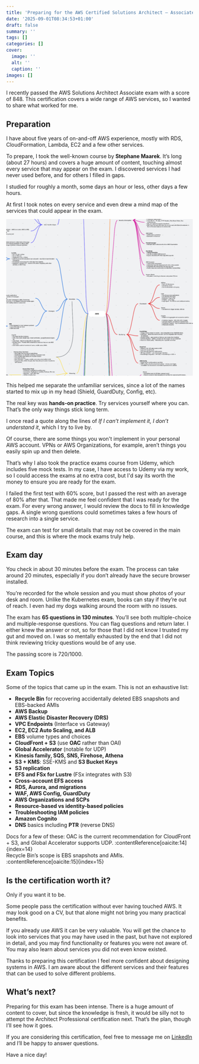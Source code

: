```yaml
---
title: 'Preparing for the AWS Certified Solutions Architect – Associate Exam'
date: '2025-09-01T08:34:53+01:00'
draft: false 
summary: ''
tags: []
categories: []
cover:
  image: ''
  alt: ''
  caption: ''
images: []
---
```


I recently passed the AWS Solutions Architect Associate exam with a score of 848. This certification covers a wide range of AWS services, so I wanted to share what worked for me.

## Preparation

I have about five years of on-and-off AWS experience, mostly with RDS, CloudFormation, Lambda, EC2 and a few other services.

To prepare, I took the well-known course by **Stephane Maarek**. It’s long (about 27 hours) and covers a huge amount of content, touching almost every service that may appear on the exam. I discovered services I had never used before, and for others I filled in gaps.

I studied for roughly a month, some days an hour or less, other days a few hours.

At first I took notes on every service and even drew a mind map of the services that could appear in the exam.

![AWS Mindmap](./aws_mindmap.png "My quick AWS services mind map")

This helped me separate the unfamiliar services, since a lot of the names started to mix up in my head (Shield, GuardDuty, Config, etc).

The real key was **hands-on practice**. Try services yourself where you can. That’s the only way things stick long term.

I once read a quote along the lines of *If I can’t implement it, I don’t understand it*, which I try to live by.

Of course, there are some things you won't implement in your personal AWS account. VPNs or AWS Organizations, for example, aren’t things you easily spin up and then delete.

That’s why I also took the practice exams course from Udemy, which includes five mock tests. In my case, I have access to Udemy via my work, so I could access the exams at no extra cost, but I'd say its worth the money to ensure you are ready for the exam.

I failed the first test with 60% score, but I passed the rest with an average of 80% after that. That made me feel confident that I was ready for the exam. For every wrong answer, I would review the docs to fill in knowledge gaps. A single wrong questions could sometimes takes a few hours of research into a single service.

The exam can test for small details that may not be covered in the main course, and this is where the mock exams truly help. 

## Exam day

You check in about 30 minutes before the exam. The process can take around 20 minutes, especially if you don’t already have the secure browser installed.

You’re recorded for the whole session and you must show photos of your desk and room. Unlike the Kubernetes exam, books can stay if they’re out of reach. I even had my dogs walking around the room with no issues.

The exam has **65 questions in 130 minutes**. You’ll see both multiple-choice and multiple-response questions. You can flag questions and return later. I either knew the answer or not, so for those that I did not know I trusted my gut and moved on. I was so mentally exhausted by the end that I did not think reviewing tricky questions would be of any use.

The passing score is 720/1000.

## Exam Topics

Some of the topics that came up in the exam. This is not an exhaustive list:

- **Recycle Bin** for recovering accidentally deleted EBS snapshots and EBS-backed AMIs  
- **AWS Backup**  
- **AWS Elastic Disaster Recovery (DRS)**  
- **VPC Endpoints** (Interface vs Gateway)  
- **EC2, EC2 Auto Scaling, and ALB**  
- **EBS** volume types and choices  
- **CloudFront + S3** (use **OAC** rather than OAI)  
- **Global Accelerator** (notable for UDP)  
- **Kinesis family, SQS, SNS, Firehose, Athena**  
- **S3 + KMS**: SSE-KMS and **S3 Bucket Keys**  
- **S3 replication**  
- **EFS and FSx for Lustre** (FSx integrates with S3)  
- **Cross-account EFS access**  
- **RDS, Aurora, and migrations**  
- **WAF, AWS Config, GuardDuty**  
- **AWS Organizations and SCPs**  
- **Resource-based vs identity-based policies**  
- **Troubleshooting IAM policies**  
- **Amazon Cognito**  
- **DNS** basics including **PTR** (reverse DNS)

Docs for a few of these: OAC is the current recommendation for CloudFront + S3, and Global Accelerator supports UDP. :contentReference[oaicite:14]{index=14}  
Recycle Bin’s scope is EBS snapshots and AMIs. :contentReference[oaicite:15]{index=15}

## Is the certification worth it?

Only if you want it to be.

Some people pass the certification without ever having touched AWS. It may look good on a CV, but that alone might not bring you many practical benefits.

If you already use AWS it can be very valuable. You will get the chance to look into services that you may have used in the past, but have not explored in detail, and you may find functionality or features you were not aware of. You may also learn about services you did not even know existed.

Thanks to preparing this certification I feel more confident about designing systems in AWS. I am aware about the different services and their features that can be used to solve different problems.

## What’s next?

Preparing for this exam has been intense. There is a huge amount of content to cover, but since the knowledge is fresh, it would be silly not to attempt the Architect Professional certification next. That’s the plan, though I’ll see how it goes.  

If you are considering this certification, feel free to message me on [LinkedIn](https://www.linkedin.com/in/lopezsantoripablo/) and I’ll be happy to answer questions.  

Have a nice day!  

